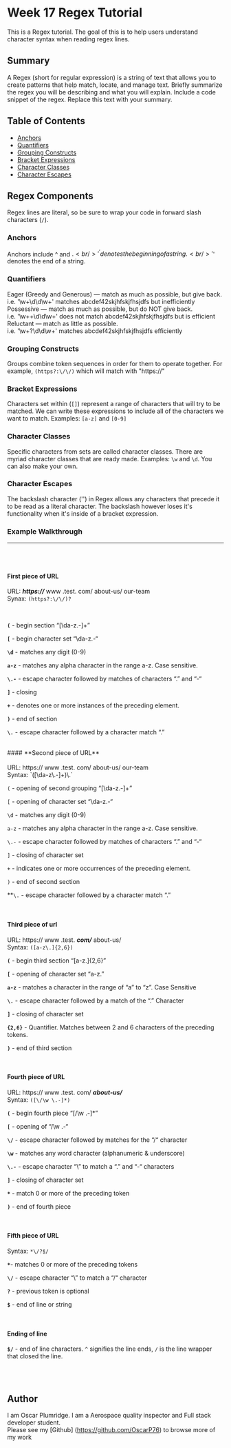 # Week 17 Regex Tutorial

This is a Regex tutorial. The goal of this is to help users understand character syntax when reading regex lines.

## Summary

A Regex (short for regular expression) is a string of text that allows you to create patterns that help match, locate, and manage text.
Briefly summarize the regex you will be describing and what you will explain. Include a code snippet of the regex. Replace this text with your summary.

## Table of Contents

- [Anchors](#anchors)
- [Quantifiers](#quantifiers)
- [Grouping Constructs](#grouping-constructs)
- [Bracket Expressions](#bracket-expressions)
- [Character Classes](#character-classes)
- [Character Escapes](#character-escapes)

## Regex Components
Regex lines are literal, so be sure to wrap your code in forward slash characters (`/`). 

### Anchors
Anchors include ^ and $. <br/> 
'^' denotes the beginning of a string. <br/>
'$' denotes the end of a string. <br/>

### Quantifiers
Eager (Greedy and Generous) — match as much as possible, but give back. <br/>
i.e. '\w+\d\d\w+'  matches abcdef42skjhfskjfhsjdfs but inefficiently <br/>
Possessive — match as much as possible, but do NOT give back. <br/>
i.e. '\w++\d\d\w+'  does not match abcdef42skjhfskjfhsjdfs but is efficient<br/>
Reluctant — match as little as possible. <br/>
i.e. '\w+?\d\d\w+'  matches abcdef42skjhfskjfhsjdfs efficiently <br/>

### Grouping Constructs
Groups combine token sequences in order for them to operate together. For example, `(https?:\/\/)` which will match with "https://"
<br/>

### Bracket Expressions
Characters set within (`[]`) represent a range of characters that will try to be matched. We can write these expressions to include all of the characters we want to match. Examples: `[a-z]` and `[0-9]`
<br/>

### Character Classes
Specific characters from sets are called character classes. There are myriad character classes that are ready made. Examples: `\w` and `\d`. You can also make your own. <br/>

### Character Escapes
The backslash character ('\') in Regex allows any characters that precede it to be read as a literal character. The backslash however loses it's functionality when it's inside of a bracket expression.
<br/>

### Example Walkthrough
---
<br/>
<br/>

#### **First piece of URL**  

URL: ***https://*** www .test. com/ about-us/ our-team   
Synax: `(https?:\/\/)?`

<br/>

**`(`** - begin section “[\da-z\.-]+”

**`[`** - begin character set “\da-z\.-“

**`\d`** - matches any digit (0-9)

**`a-z`** - matches any alpha character in the range a-z. Case sensitive.

**`\.-`** - escape character followed by matches of characters “.” and “-“

**`]`** - closing 

**`+`** - denotes one or more instances of the preceding element. 

**`)`** - end of section

**`\.`** - escape character followed by a character match “.” 

<br />
#### **Second piece of URL**
<br/>
<br/>
URL: https:// www .test. com/ about-us/ our-team
<br/>
Syntax: `([\da-z\.-]+)\.`

`(` - opening of second grouping “[\da-z\.-]+”

`[` - opening of character set “\da-z\.-“

`\d` - matches any digit (0-9)

`a-z` - matches any alpha character in the range a-z. Case sensitive.

`\.-` - escape character followed by matches of characters “.” and “-“

`]` - closing of character set

`+` - indicates one or more occurrences of the preceding element. 

`)` - end of second section

**`\.` - escape character followed by a character match “.” 

<br />

#### **Third piece of url**   
URL: https:// www .test. ***com/*** about-us/   
Syntax: `([a-z\.]{2,6})`  

**`(`** - begin third section “[a-z\.]{2,6}”

**`[`** - opening of character set “a-z\.”

**`a-z`** - matches a character in the range of “a” to “z”. Case Sensitive

**`\.`** - escape character followed by a match of the “.” Character

**`]`** - closing of character set

**`{2,6}`** - Quantifier. Matches between 2 and 6 characters of the preceding tokens.

**`)`** - end of third section

<br/>

#### **Fourth piece of URL**  
URL: https:// www .test. com/ ***about-us/***  
Syntax: `([\/\w \.-]*)`  

**`(`** - begin fourth piece “[\/\w \.-]*”

**`[`** - opening of “\/\w \.-“

**`\/`** - escape character followed by matches for the “/“ character

**`\w`** - matches any word character (alphanumeric & underscore)

**`\.-`** - escape character “\” to match a “.” and “-“ characters

**`]`** - closing of character set

**`*`** - match 0 or more of the preceding token

**`)`** - end of fourth piece

<br/>

#### **Fifth piece of URL**  
Syntax: `*\/?$/`  

**`*`**- matches 0 or more of the preceding tokens

**`\/`** - escape character “\” to match a “/“ character

**`?`** - previous token is optional

**`$`** - end of line or string

<br/>

#### **Ending of line**  
**`$/`** - end of line characters.  `^` signifies the line ends, `/` is the line wrapper that closed the line.

<br/>
<br/>





## Author

I am Oscar Plumridge. I am a Aerospace quality inspector and Full stack developer student. 
<br/>
Please see my [Github] (https://github.com/OscarP76) to browse more of my work
